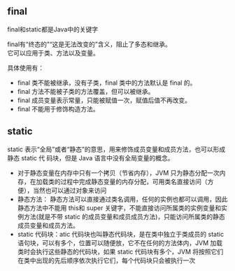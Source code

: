 ## final
final和static都是Java中的关键字

final有“终态的”“这是无法改变的”含义，阻止了多态和继承。    
它可以应用于类、方法以及变量。  

具体使用有：
* final 类不能被继承，没有子类，final 类中的方法默认是 final 的。
* final 方法不能被子类的方法覆盖，但可以被继承。
* final 成员变量表示常量，只能被赋值一次，赋值后值不再改变。
* final 不能用于修饰构造方法。



## static
static 表示“全局”或者“静态”的意思，用来修饰成员变量和成员方法，也可以形成静态 static 代
码块，但是 Java 语言中没有全局变量的概念。   

* 对于静态变量在内存中只有一个拷贝（节省内存），JVM 只为静态分配一次内存，在加载类的过程中完成静态变量的内存分配，可用类名直接访问（方便），当然也可以通过对象来访问
* 静态方法： 静态方法可以直接通过类名调用，任何的实例也都可以调用，因此静态方法中不能用 this和 super 关键字，不能直接访问所属类的实例变量和实例方法(就是不带 static 的成员变量和成员成员方法)，只能访问所属类的静态成员变量和成员方法。
* static 代码块：atic 代码块也叫静态代码块，是在类中独立于类成员的 static 语句块，可以有多个，位置可以随便放，它不在任何的方法体内，JVM 加载类时会执行这些静态的代码块，如果 static 代码块有多个，JVM 将按照它们在类中出现的先后顺序依次执行它们，每个代码块只会被执行一次
